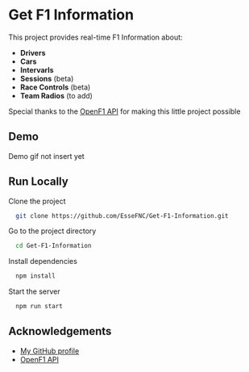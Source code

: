 
# Get F1 Information

This project provides real-time F1 Information about:

- **Drivers**
- **Cars** 
- **Intervarls** 
- **Sessions** (beta)
- **Race Controls** (beta)
- **Team Radios** (to add)

Special thanks to the [OpenF1 API](https://openf1.org/) for making this little project possible
## Demo

Demo gif not insert yet


## Run Locally

Clone the project

```bash
  git clone https://github.com/EsseFNC/Get-F1-Information.git
```

Go to the project directory

```bash
  cd Get-F1-Information
```

Install dependencies

```bash
  npm install
```

Start the server

```bash
  npm run start
```


## Acknowledgements

 - [My GitHub profile](https://github.com/EsseFNC)
 - [OpenF1 API](https://openf1.org/)


